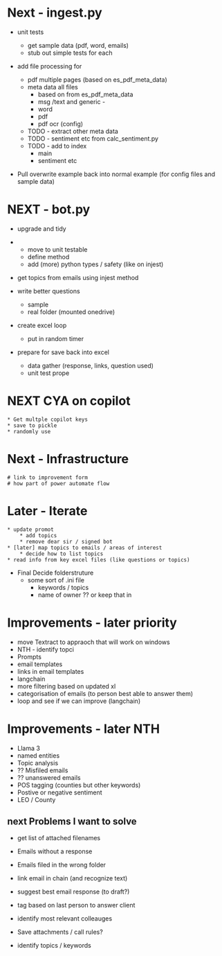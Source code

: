

# Next - ingest.py

* unit tests
	* get sample data (pdf, word, emails)
	* stub out simple tests for each

* add file processing for

	* pdf multiple pages (based on es_pdf_meta_data)
	* meta data all files
		* based on  from es_pdf_meta_data
		* msg /text and generic - 
		* word
		* pdf
		* pdf ocr (config)
	* TODO - extract other meta data
	* TODO - sentiment etc from calc_sentiment.py
	* TODO - add to index
		* main
		* sentiment etc


* Pull overwrite example back into normal example (for config files and sample data)


# NEXT - bot.py

* upgrade and tidy
* 	* move to unit testable 
	* define method
	* add (more) python types / safety (like on injest)

* get topics from emails using injest method

* write better questions
	* sample
	* real folder (mounted onedrive)

* create excel loop
	* put in random timer

* prepare for save back into excel
	* data gather (response, links, question used)
	* unit test prope

# NEXT CYA on copilot
	* Get multple copilot keys
	* save to pickle
	* randomly use


# Next - Infrastructure
	# link to improvement form
	# how part of power automate flow


# Later - Iterate
	* update promot
		* add topics
		* remove dear sir / signed bot
	* [later] map topics to emails / areas of interest
		* decide how to list topics
	* read info from key excel files (like questions or topics)

* Final Decide folderstruture
	* some sort of .ini file
		* keywords / topics
		* name of owner ?? or keep that in 

# Improvements - later priority
* move Textract to appraoch that will work on windows
* NTH - identify topci
* Prompts
* email templates
* links in email templates
* langchain
* more filtering based on updated xl
* categorisation of emails (to person best able to answer them)
* loop and see if we can improve (langchain)

# Improvements - later NTH
* Llama 3
* named entities
* Topic analysis
* ?? Misfiled emails
* ?? unanswered emails
* POS tagging (counties but other keywords)
* Postive or negative sentiment
* LEO / County


## next Problems I want to solve
* get list of attached filenames
* Emails without a response
* Emails filed in the wrong folder
* link email in chain (and recognize text)
* suggest best email response (to draft?)
* tag based on last person to answer client

* identify most relevant colleauges
* Save attachments / call rules?
* identify topics / keywords






